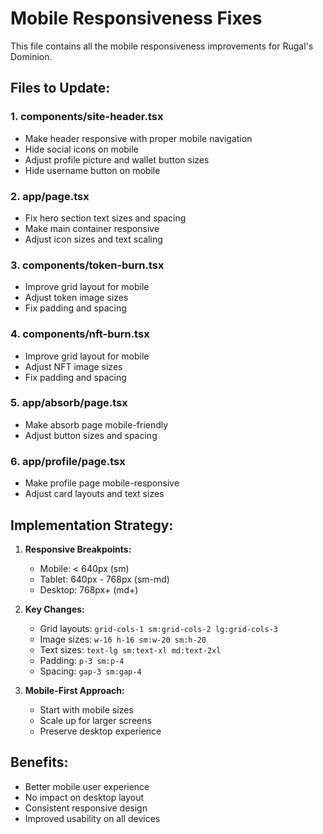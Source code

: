 # Mobile Responsiveness Fixes

This file contains all the mobile responsiveness improvements for Rugal's Dominion.

## Files to Update:

### 1. components/site-header.tsx
- Make header responsive with proper mobile navigation
- Hide social icons on mobile
- Adjust profile picture and wallet button sizes
- Hide username button on mobile

### 2. app/page.tsx
- Fix hero section text sizes and spacing
- Make main container responsive
- Adjust icon sizes and text scaling

### 3. components/token-burn.tsx
- Improve grid layout for mobile
- Adjust token image sizes
- Fix padding and spacing

### 4. components/nft-burn.tsx
- Improve grid layout for mobile
- Adjust NFT image sizes
- Fix padding and spacing

### 5. app/absorb/page.tsx
- Make absorb page mobile-friendly
- Adjust button sizes and spacing

### 6. app/profile/page.tsx
- Make profile page mobile-responsive
- Adjust card layouts and text sizes

## Implementation Strategy:

1. **Responsive Breakpoints:**
   - Mobile: < 640px (sm)
   - Tablet: 640px - 768px (sm-md)
   - Desktop: 768px+ (md+)

2. **Key Changes:**
   - Grid layouts: `grid-cols-1 sm:grid-cols-2 lg:grid-cols-3`
   - Image sizes: `w-16 h-16 sm:w-20 sm:h-20`
   - Text sizes: `text-lg sm:text-xl md:text-2xl`
   - Padding: `p-3 sm:p-4`
   - Spacing: `gap-3 sm:gap-4`

3. **Mobile-First Approach:**
   - Start with mobile sizes
   - Scale up for larger screens
   - Preserve desktop experience

## Benefits:
- Better mobile user experience
- No impact on desktop layout
- Consistent responsive design
- Improved usability on all devices
